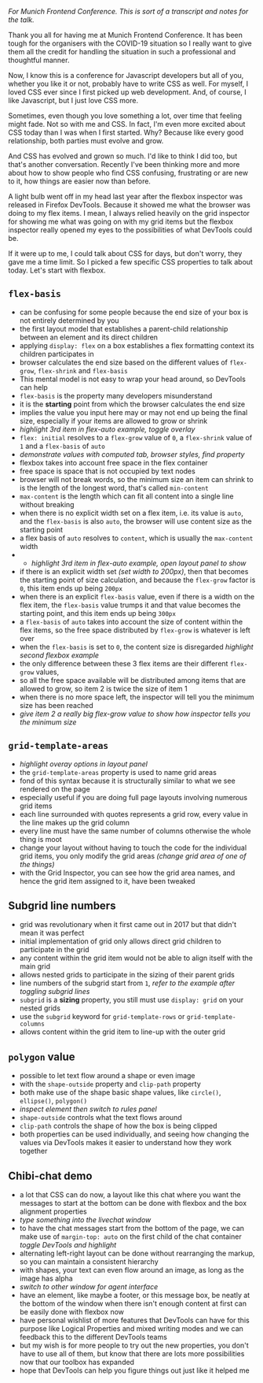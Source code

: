 *For Munich Frontend Conference. This is sort of a transcript and notes for the talk.*

Thank you all for having me at Munich Frontend Conference. It has been tough for the organisers with the COVID-19 situation so I really want to give them all the credit for handling the situation in such a professional and thoughtful manner.

Now, I know this is a conference for Javascript developers but all of you, whether you like it or not, probably have to write CSS as well. For myself, I loved CSS ever since I first picked up web development. And, of course, I like Javascript, but I just love CSS more.

Sometimes, even though you love something a lot, over time that feeling might fade. Not so with me and CSS. In fact, I'm even more excited about CSS today than I was when I first started. Why? Because like every good relationship, both parties must evolve and grow.

And CSS has evolved and grown so much. I'd like to think I did too, but that's another conversation. Recently I've been thinking more and more about how to show people who find CSS confusing, frustrating or are new to it, how things are easier now than before.

A light bulb went off in my head last year after the flexbox inspector was released in Firefox DevTools. Because it showed me what the browser was doing to my flex items. I mean, I always relied heavily on the grid inspector for showing me what was going on with my grid items but the flexbox inspector really opened my eyes to the possibilities of what DevTools could be.

If it were up to me, I could talk about CSS for days, but don't worry, they gave me a time limit. So I picked a few specific CSS properties to talk about today. Let's start with flexbox.

## `flex-basis`

- can be confusing for some people because the end size of your box is not entirely determined by you
- the first layout model that establishes a parent-child relationship between an element and its direct children
- applying `display: flex` on a box establishes a flex formatting context its children participates in
- browser calculates the end size based on the different values of `flex-grow`, `flex-shrink` and `flex-basis`
- This mental model is not easy to wrap your head around, so DevTools can help
- `flex-basis` is the property many developers misunderstand
- it is the **starting** point from which the browser calculates the end size
- implies the value you input here may or may not end up being the final size, especially if your items are allowed to grow or shrink
- *highlight 3rd item in flex-auto example, toggle overlay*
- `flex: initial` resolves to a `flex-grow` value of `0`, a `flex-shrink` value of `1` and a `flex-basis` of `auto`
- *demonstrate values with computed tab, browser styles, find property*
- flexbox takes into account free space in the flex container
- free space is space that is not occupied by text nodes
- browser will not break words, so the minimum size an item can shrink to is the length of the longest word, that's called `min-content`
- `max-content` is the length which can fit all content into a single line without breaking
- when there is no explicit width set on a flex item, i.e. its value is `auto`, and the `flex-basis` is also `auto`, the browser will use content size as the starting point
- a flex basis of `auto` resolves to `content`, which is usually the `max-content` width
- - *highlight 3rd item in flex-auto example, open layout panel to show*
- if there is an explicit width set *(set width to 200px)*, then that becomes the starting point of size calculation, and because the `flex-grow` factor is `0`, this item ends up being `200px`
- when there is an explicit `flex-basis` value, even if there is a width on the flex item, the `flex-basis` value trumps it and that value becomes the starting point, and this item ends up being `300px`
- a `flex-basis` of `auto` takes into account the size of content within the flex items, so the free space distributed by `flex-grow` is whatever is left over
- when the `flex-basis` is set to `0`, the content size is disregarded *highlight second flexbox example*
- the only difference between these 3 flex items are their different `flex-grow` values, 
- so all the free space available will be distributed among items that are allowed to grow, so item 2 is twice the size of item 1
- when there is no more space left, the inspector will tell you the minimum size has been reached
- *give item 2 a really big flex-grow value to show how inspector tells you the minimum size*

## `grid-template-areas`

- *highlight overay options in layout panel*
- the `grid-template-areas` property is used to name grid areas 
- fond of this syntax because it is structurally similar to what we see rendered on the page
- especially useful if you are doing full page layouts involving numerous grid items
- each line surrounded with quotes represents a grid row, every value in the line makes up the grid column
- every line must have the same number of columns otherwise the whole thing is moot
- change your layout without having to touch the code for the individual grid items, you only modify the grid areas *(change grid area of one of the things)*
- with the Grid Inspector, you can see how the grid area names, and hence the grid item assigned to it, have been tweaked

## Subgrid line numbers

- grid was revolutionary when it first came out in 2017 but that didn't mean it was perfect
- initial implementation of grid only allows direct grid children to participate in the grid
- any content within the grid item would not be able to align itself with the main grid
- allows nested grids to participate in the sizing of their parent grids
- line numbers of the subgrid start from `1`, *refer to the example after toggling subgrid lines*
- `subgrid` is a **sizing** property, you still must use `display: grid` on your nested grids
- use the `subgrid` keyword for `grid-template-rows` or `grid-template-columns`
- allows content within the grid item to line-up with the outer grid

## `polygon` value

- possible to let text flow around a shape or even image
- with the `shape-outside` property and `clip-path` property
- both make use of the shape basic shape values, like `circle()`, `ellipse()`, `polygon()`
- *inspect element then switch to rules panel*
- `shape-outside` controls what the text flows around
- `clip-path` controls the shape of how the box is being clipped
- both properties can be used individually, and seeing how changing the values via DevTools makes it easier to understand how they work together

## Chibi-chat demo

- a lot that CSS can do now, a layout like this chat where you want the messages to start at the bottom can be done with flexbox and the box alignment properties
- *type something into the livechat window*
- to have the chat messages start from the bottom of the page, we can make use of `margin-top: auto` on the first child of the chat container *toggle DevTools and highlight*
- alternating left-right layout can be done without rearranging the markup, so you can maintain a consistent hierarchy
- with shapes, your text can even flow around an image, as long as the image has alpha
- *switch to other window for agent interface*
- have an element, like maybe a footer, or this message box, be neatly at the bottom of the window when there isn't enough content at first can be easily done with flexbox now
- have personal wishlist of more features that DevTools can have for this purpose like Logical Properties and mixed writing modes and we can feedback this to the different DevTools teams
- but my wish is for more people to try out the new properties, you don't have to use all of them, but know that there are lots more possibilities now that our toolbox has expanded
- hope that DevTools can help you figure things out just like it helped me